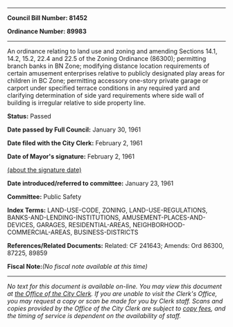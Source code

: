 

********

**Council Bill Number: 81452**
   
**Ordinance Number: 89983**
********

 An ordinance relating to land use and zoning and amending Sections 14.1, 14.2, 15.2, 22.4 and 22.5 of the Zoning Ordinance (86300); permitting branch banks in BN Zone; modifying distance location requirements of certain amusement enterprises relative to publicly designated play areas for children in BC Zone; permitting accessory one-story private garage or carport under specified terrace conditions in any required yard and clarifying determination of side yard requirements where side wall of building is irregular relative to side property line.

**Status:** Passed
   
**Date passed by Full Council:** January 30, 1961
   
**Date filed with the City Clerk:** February 2, 1961
   
**Date of Mayor's signature:** February 2, 1961
   
[(about the signature date)](/~public/approvaldate.htm)
   
   
   
**Date introduced/referred to committee:** January 23, 1961
   
**Committee:** Public Safety
   
   
**Index Terms:** LAND-USE-CODE, ZONING, LAND-USE-REGULATIONS, BANKS-AND-LENDING-INSTITUTIONS, AMUSEMENT-PLACES-AND-DEVICES, GARAGES, RESIDENTIAL-AREAS, NEIGHBORHOOD-COMMERCIAL-AREAS, BUSINESS-DISTRICTS

**References/Related Documents:** Related: CF 241643; Amends: Ord 86300, 87225, 89859

**Fiscal Note:**_(No fiscal note available at this time)_
********

_No text for this document is available on-line. You may view this document at [the Office of the City Clerk](http://www.seattle.gov/leg/clerk/contactUs.htm). If you are unable to visit the Clerk's Office, you may request a copy or scan be made for you by Clerk staff. Scans and copies provided by the Office of the City Clerk are subject to [copy fees](http://clerk.seattle.gov/~public/clerkfees.htm), and the timing of service is dependent on the availability of staff._

